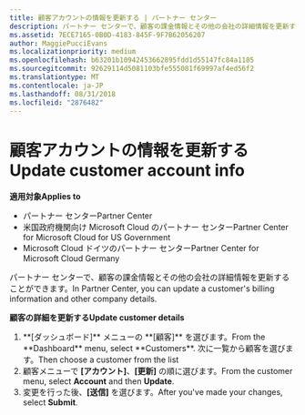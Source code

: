 ```yaml
---
title: 顧客アカウントの情報を更新する | パートナー センター
description: パートナー センターで、顧客の課金情報とその他の会社の詳細情報を更新することができます。
ms.assetid: 7ECE7165-0B0D-4183-845F-9F7B62056207
author: MaggiePucciEvans
ms.localizationpriority: medium
ms.openlocfilehash: b63201b10942453662895fdd1d55147fc84a1185
ms.sourcegitcommit: 92629114d5081103bfe555081f69997af4ed56f2
ms.translationtype: MT
ms.contentlocale: ja-JP
ms.lasthandoff: 08/31/2018
ms.locfileid: "2876482"
---
```

# <a name="update-customer-account-info"></a><span data-ttu-id="79ec8-103">顧客アカウントの情報を更新する</span><span class="sxs-lookup"><span data-stu-id="79ec8-103">Update customer account info</span></span>

**<span data-ttu-id="79ec8-104">適用対象</span><span class="sxs-lookup"><span data-stu-id="79ec8-104">Applies to</span></span>**

-  <span data-ttu-id="79ec8-105">パートナー センター</span><span class="sxs-lookup"><span data-stu-id="79ec8-105">Partner Center</span></span>
-  <span data-ttu-id="79ec8-106">米国政府機関向け Microsoft Cloud のパートナー センター</span><span class="sxs-lookup"><span data-stu-id="79ec8-106">Partner Center for Microsoft Cloud for US Government</span></span>
-  <span data-ttu-id="79ec8-107">Microsoft Cloud ドイツのパートナー センター</span><span class="sxs-lookup"><span data-stu-id="79ec8-107">Partner Center for Microsoft Cloud Germany</span></span>

<span data-ttu-id="79ec8-108">パートナー センターで、顧客の課金情報とその他の会社の詳細情報を更新することができます。</span><span class="sxs-lookup"><span data-stu-id="79ec8-108">In Partner Center, you can update a customer's billing information and other company details.</span></span>

**<span data-ttu-id="79ec8-109">顧客の詳細を更新する</span><span class="sxs-lookup"><span data-stu-id="79ec8-109">Update customer details</span></span>**

1.  <span data-ttu-id="79ec8-110">
          **[ダッシュボード]** メニューの **[顧客]** を選びます。</span><span class="sxs-lookup"><span data-stu-id="79ec8-110">From the **Dashboard** menu, select **Customers**.</span></span> <span data-ttu-id="79ec8-111">次に一覧から顧客を選びます。</span><span class="sxs-lookup"><span data-stu-id="79ec8-111">Then choose a customer from the list</span></span>
2.  <span data-ttu-id="79ec8-112">顧客メニューで **[アカウント]**、**[更新]** の順に選びます。</span><span class="sxs-lookup"><span data-stu-id="79ec8-112">From the customer menu, select **Account** and then **Update**.</span></span>
3.  <span data-ttu-id="79ec8-113">変更を行った後、**[送信]** を選びます。</span><span class="sxs-lookup"><span data-stu-id="79ec8-113">After you've made your changes, select **Submit**.</span></span>

 

 



